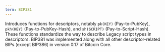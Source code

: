 ```yaml
---
term: BIP381
---
```


Introduces functions for descriptors, notably `pk(KEY)` (Pay-to-PubKey), `pkh(KEY)` (Pay-to-PubKey-Hash), and `sh(SCRIPT)` (Pay-to-Script-Hash). These functions standardize the way to describe Legacy script types in descriptors. BIP381 was implemented along with all other descriptor-related BIPs (except BIP386) in version 0.17 of Bitcoin Core.

